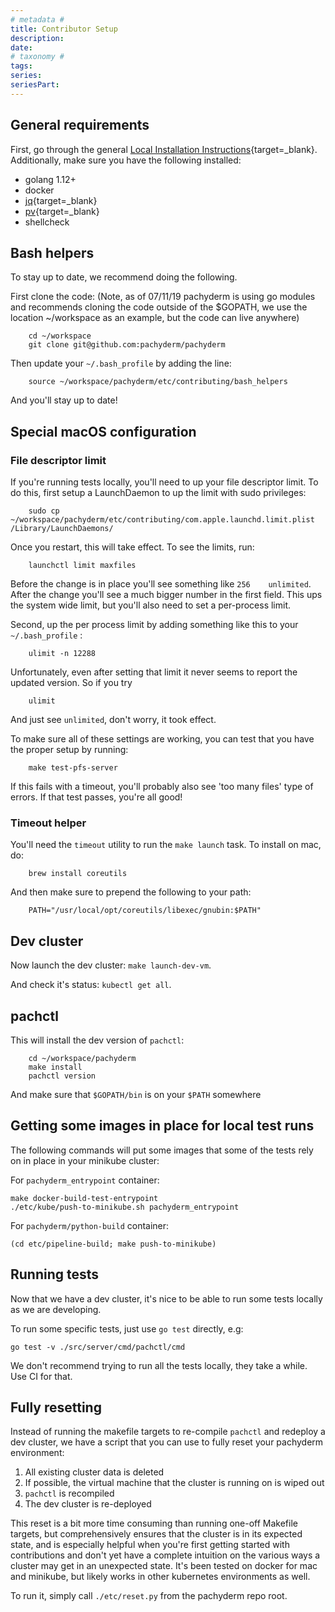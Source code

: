 ```yaml
---
# metadata # 
title: Contributor Setup
description: 
date: 
# taxonomy #
tags: 
series:
seriesPart:
--- 
```



## General requirements

First, go through the general [Local Installation Instructions](https://docs.pachyderm.com/latest/getting-started/local-installation/){target=_blank}. Additionally, make sure you have the following installed:

- golang 1.12+
- docker
- [jq](https://stedolan.github.io/jq/){target=_blank}
- [pv](http://ivarch.com/programs/pv.shtml){target=_blank}
- shellcheck

## Bash helpers

To stay up to date, we recommend doing the following.

First clone the code:
(Note, as of 07/11/19 pachyderm is using go modules and recommends cloning the code outside of the $GOPATH, we use the location ~/workspace as an example, but the code can live anywhere)
```shell
    cd ~/workspace
    git clone git@github.com:pachyderm/pachyderm
```
Then update your `~/.bash_profile` by adding the line:
```shell
    source ~/workspace/pachyderm/etc/contributing/bash_helpers
```
And you'll stay up to date!

## Special macOS configuration

### File descriptor limit

If you're running tests locally, you'll need to up your file descriptor limit. To do this, first setup a LaunchDaemon to up the limit with sudo privileges:
```shell
    sudo cp ~/workspace/pachyderm/etc/contributing/com.apple.launchd.limit.plist /Library/LaunchDaemons/
```
Once you restart, this will take effect. To see the limits, run:
```shell
    launchctl limit maxfiles
```
Before the change is in place you'll see something like `256    unlimited`. After the change you'll see a much bigger number in the first field. This ups the system wide limit, but you'll also need to set a per-process limit.

Second, up the per process limit by adding something like this to your `~/.bash_profile` :
```shell
    ulimit -n 12288
```
Unfortunately, even after setting that limit it never seems to report the updated version. So if you try
```shell
    ulimit
```
And just see `unlimited`, don't worry, it took effect.

To make sure all of these settings are working, you can test that you have the proper setup by running:
```shell
    make test-pfs-server
```
If this fails with a timeout, you'll probably also see 'too many files' type of errors. If that test passes, you're all good!

### Timeout helper

You'll need the `timeout` utility to run the `make launch` task. To install on mac, do:
```shell
    brew install coreutils
```
And then make sure to prepend the following to your path:
```shell
    PATH="/usr/local/opt/coreutils/libexec/gnubin:$PATH"
```
## Dev cluster

Now launch the dev cluster: `make launch-dev-vm`.

And check it's status: `kubectl get all`.

## pachctl

This will install the dev version of `pachctl`:

```shell
    cd ~/workspace/pachyderm
    make install
    pachctl version
```

And make sure that `$GOPATH/bin` is on your `$PATH` somewhere

## Getting some images in place for local test runs

The following commands will put some images that some of the tests rely on in
place in your minikube cluster:

For `pachyderm_entrypoint` container:

```shell
make docker-build-test-entrypoint
./etc/kube/push-to-minikube.sh pachyderm_entrypoint
```

For `pachyderm/python-build` container:

```shell
(cd etc/pipeline-build; make push-to-minikube)
```

## Running tests

Now that we have a dev cluster, it's nice to be able to run some tests locally
as we are developing.

To run some specific tests, just use `go test` directly, e.g:
```shell
go test -v ./src/server/cmd/pachctl/cmd
```

We don't recommend trying to run all the tests locally, they take a while. Use
CI for that.

## Fully resetting

Instead of running the makefile targets to re-compile `pachctl` and redeploy
a dev cluster, we have a script that you can use to fully reset your pachyderm
environment:

1. All existing cluster data is deleted
1. If possible, the virtual machine that the cluster is running on is wiped
out
1. `pachctl` is recompiled
1. The dev cluster is re-deployed

This reset is a bit more time consuming than running one-off Makefile targets,
but comprehensively ensures that the cluster is in its expected state, and is
especially helpful when you're first getting started with contributions and
don't yet have a complete intuition on the various ways a cluster may get in
an unexpected state. It's been tested on docker for mac and minikube, but
likely works in other kubernetes environments as well.

To run it, simply call `./etc/reset.py` from the pachyderm repo root.
